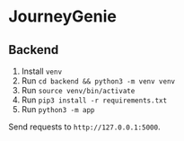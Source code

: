 # JourneyGenie

## Backend
1. Install `venv`
2. Run `cd backend && python3 -m venv venv`
3. Run `source venv/bin/activate`
4. Run `pip3 install -r requirements.txt`
5. Run `python3 -m app`

Send requests to `http://127.0.0.1:5000`.